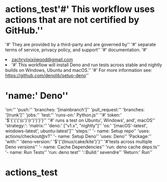 # actions_test'#' This workflow uses actions that are not certified by GitHub.''
'#' They are provided by a third-party and are governed by''
'#' separate terms of service, privacy policy, and support''
'#' documentation.
'#' <li>zachryiixixiiwood@gmail.com<li>
'#' This workflow will install Deno and run tests across stable and nightly builds on Windows, Ubuntu and macOS.''
'#' For more information see: https://github.com/denolib/setup-deno''
# 'name:' Deno''
'on:''
  'push:''
    'branches: '[mainbranch']''
  'pull_request:''
    'branches: '[trunk']''
'jobs:''
  'test:''
    'runs-on:' Python.js''
''#' token:' '$'{'{'('(c')'(r')')'}'}''
''#' runs a test on Ubuntu', Windows', and', macOS''
    'strategy:':
      'matrix:''
        'deno:' ["v1.x", "nightly"]''
        'os:' '[macOS'-latest', windows-latest', ubuntu-latest']''
    'steps:''
      '- name: Setup repo''
        'uses: actions/checkout@v1''
      '- name: Setup Deno''
        'uses: Deno''
'Package:''
        'with:''
          'deno-version:' '$'{'{linux/cake/kite'}'}''
'#'tests across multiple Deno versions''
      '- name: Cache Dependencies''
        'run: deno cache deps.ts''
      '- name: Run Tests''
        'run: deno test''
'::Build:' sevendre''
'Return:' Run''
# actions_test
